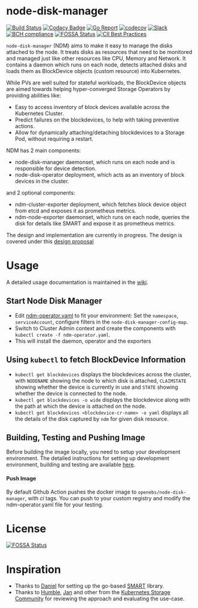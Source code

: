 # node-disk-manager

[![Build Status](https://github.com/openebs/node-disk-manager/actions/workflows/build.yml/badge.svg)](https://github.com/openebs/node-disk-manager/actions/workflows/build.yml)
[![Codacy Badge](https://api.codacy.com/project/badge/Grade/ea8d7835d7224178af058d98e5dac117)](https://www.codacy.com/app/OpenEBS/node-disk-manager?utm_source=github.com&amp;utm_medium=referral&amp;utm_content=openebs/node-disk-manager&amp;utm_campaign=Badge_Grade)
[![Go Report](https://goreportcard.com/badge/github.com/openebs/node-disk-manager)](https://goreportcard.com/report/github.com/openebs/node-disk-manager)
[![codecov](https://codecov.io/gh/openebs/node-disk-manager/branch/master/graph/badge.svg)](https://codecov.io/gh/openebs/node-disk-manager)
[![Slack](https://img.shields.io/badge/chat!!!-slack-ff1493.svg?style=flat-square)](https://kubernetes.slack.com/messages/openebs)
[![BCH compliance](https://bettercodehub.com/edge/badge/openebs/node-disk-manager?branch=master)](https://bettercodehub.com/results/openebs/node-disk-manager)
[![FOSSA Status](https://app.fossa.io/api/projects/git%2Bgithub.com%2Fopenebs%2Fnode-disk-manager.svg?type=shield)](https://app.fossa.io/projects/git%2Bgithub.com%2Fopenebs%2Fnode-disk-manager?ref=badge_shield)
[![CII Best Practices](https://bestpractices.coreinfrastructure.org/projects/1953/badge)](https://bestpractices.coreinfrastructure.org/projects/1953)

`node-disk-manager` (NDM) aims to make it easy to manage the disks attached to the node. It treats disks as resources that need to be monitored and managed just like other resources like CPU, Memory and Network. It contains a daemon which runs on each node, detects attached disks and loads them as BlockDevice objects (custom resource) into Kubernetes. 

While PVs are well suited for stateful workloads, the BlockDevice objects are aimed towards helping hyper-converged Storage Operators by providing abilities like:
- Easy to access inventory of block devices available across the Kubernetes Cluster.
- Predict failures on the blockdevices, to help with taking preventive actions.
- Allow for dynamically attaching/detaching blockdevices to a Storage Pod, without requiring a restart.

NDM has 2 main components:
- node-disk-manager daemonset, which runs on each node and is responsible for device detection.
- node-disk-operator deployment, which acts as an inventory of block devices in the cluster.

and 2 optional components:
- ndm-cluster-exporter deployment, which fetches block device object from etcd and exposes it as prometheus metrics.
- ndm-node-exporter daemonset, which runs on each node, queries the disk for details like SMART and expose it as prometheus metrics.

The design and implementation are currently in progress. The design is covered under this [design proposal](./docs/design.md)

# Usage
A detailed usage documentation is maintained in the [wiki](https://github.com/openebs/node-disk-manager/wiki).

## Start Node Disk Manager
* Edit [ndm-operator.yaml](deploy/ndm-operator.yaml) to fit your environment: Set the `namespace`, `serviceAccount`, configure filters in the `node-disk-manager-config-map`.
* Switch to Cluster Admin context and create the components with `kubectl create -f ndm-operator.yaml`.
* This will install the daemon, operator and the exporters

## Using `kubectl` to fetch BlockDevice Information
* `kubectl get blockdevices` displays the blockdevices across the cluster, with `NODENAME` showing the node to which disk is attached,
  `CLAIMSTATE` showing whether the device is currently in use and `STATE` showing whether the device is connected to the node.
* `kubectl get blockdevices -o wide` displays the blockdevice along with the path at which the device is attached on the node.
* `kubectl get blockdevices <blockdevice-cr-name> -o yaml` displays all the details of the disk captured by `ndm` for given disk resource.

## Building, Testing and Pushing Image
Before building the image locally, you need to setup your development environment. The detailed instructions for setting up development environment, building and testing are available [here](./BUILD.md).

#### Push Image
By default Github Action pushes the docker image to `openebs/node-disk-manager`, with *ci* tags. 
You can push to your custom registry and modify the ndm-operator.yaml file for your testing. 

# License
[![FOSSA Status](https://app.fossa.io/api/projects/git%2Bgithub.com%2Fopenebs%2Fnode-disk-manager.svg?type=large)](https://app.fossa.io/projects/git%2Bgithub.com%2Fopenebs%2Fnode-disk-manager?ref=badge_large)

# Inspiration
* Thanks to [Daniel](https://github.com/dswarbrick) for setting up the go-based [SMART](https://github.com/dswarbrick/smart) library.
* Thanks to [Humble](https://github.com/humblec), [Jan](https://github.com/jsafrane) and other from the [Kubernetes Storage Community](https://github.com/kubernetes-incubator/external-storage/issues/736) for reviewing the approach and evaluating the use-case. 




